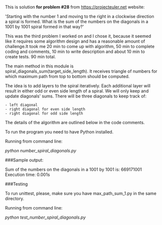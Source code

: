 This is solution **for problem #28** from https://projecteuler.net website:

'Starting with the number 1 and moving to the right in a clockwise direction a spiral is formed.
 What is the sum of the numbers on the diagonals in a 1001 by 1001 spiral formed in that way?'

This was the third problem I worked on and I chose it, because it seemed like it requires some algorithm design and
has a reasonable amount of challenge.It took me 20 min to come up with algorithm, 50 min to complete coding and
comments, 10 min to write description and about 10 min to create tests.
90 min total.

The main method in this module is spiral_diagonals_sum(target_side_length). It receives triangle of numbers for which
maximum path from top to bottom should be computed.

The idea is to add layers to the spiral iteratively. Each additional layer will result in either odd or even side length
of a spiral. We will only keep and update diagonals' sums. There will be three diagonals to keep track of:

    - left diagonal
    - right diagonal for even side length
    - right diagonal for odd side length

The details of the algorithm are outlined below in the code comments.

To run the program you need to have Python installed.

Running from command line:

*python number_spiral_diagonals.py*

###Sample output:

Sum of the numbers on the diagonals in a 1001 by 1001 is: 669171001<br/>
Execution time: 0.001s

###Testing

To run unittest, please, make sure you have max_path_sum_1.py in the same directory.

Running from command line:

*python test_number_spiral_diagonals.py*
